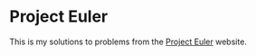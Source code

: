 # Project Euler

This is my solutions to problems from the [Project Euler](http://projecteuler.net) website.
